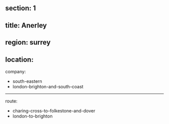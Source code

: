 section: 1
----
title: Anerley
----
region: surrey
----
location: 
----
company:
- south-eastern
- london-brighton-and-south-coast
----
route:
- charing-cross-to-folkestone-and-dover
- london-to-brighton

